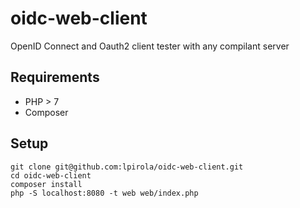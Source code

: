 # oidc-web-client

OpenID Connect and Oauth2 client tester with any compilant server

## Requirements

* PHP > 7
* Composer

## Setup

```
git clone git@github.com:lpirola/oidc-web-client.git
cd oidc-web-client
composer install
php -S localhost:8080 -t web web/index.php
```
